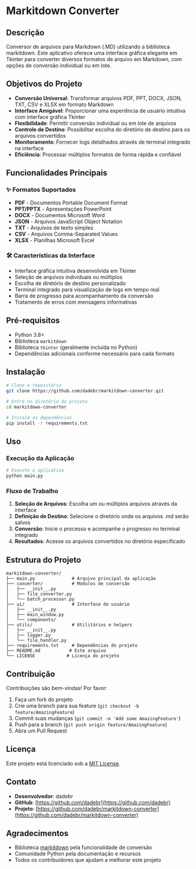 # Markitdown Converter

## Descrição

Conversor de arquivos para Markdown (.MD) utilizando a biblioteca markitdown. Este aplicativo oferece uma interface gráfica elegante em Tkinter para converter diversos formatos de arquivo em Markdown, com opções de conversão individual ou em lote.

## Objetivos do Projeto

- **Conversão Universal**: Transformar arquivos PDF, PPT, DOCX, JSON, TXT, CSV e XLSX em formato Markdown
- **Interface Amigável**: Proporcionar uma experiência de usuário intuitiva com interface gráfica Tkinter
- **Flexibilidade**: Permitir conversão individual ou em lote de arquivos
- **Controle de Destino**: Possibilitar escolha do diretório de destino para os arquivos convertidos
- **Monitoramento**: Fornecer logs detalhados através de terminal integrado na interface
- **Eficiência**: Processar múltiplos formatos de forma rápida e confiável

## Funcionalidades Principais

### ✨ Formatos Suportados
- **PDF** - Documentos Portable Document Format
- **PPT/PPTX** - Apresentações PowerPoint
- **DOCX** - Documentos Microsoft Word
- **JSON** - Arquivos JavaScript Object Notation
- **TXT** - Arquivos de texto simples
- **CSV** - Arquivos Comma-Separated Values
- **XLSX** - Planilhas Microsoft Excel

### 🛠️ Características da Interface
- Interface gráfica intuitiva desenvolvida em Tkinter
- Seleção de arquivos individuais ou múltiplos
- Escolha de diretório de destino personalizado
- Terminal integrado para visualização de logs em tempo real
- Barra de progresso para acompanhamento da conversão
- Tratamento de erros com mensagens informativas

## Pré-requisitos

- Python 3.8+
- Biblioteca `markitdown`
- Biblioteca `tkinter` (geralmente incluída no Python)
- Dependências adicionais conforme necessário para cada formato

## Instalação

```bash
# Clone o repositório
git clone https://github.com/dadebr/markitdown-converter.git

# Entre no diretório do projeto
cd markitdown-converter

# Instale as dependências
pip install -r requirements.txt
```

## Uso

### Execução da Aplicação

```bash
# Execute o aplicativo
python main.py
```

### Fluxo de Trabalho

1. **Seleção de Arquivos**: Escolha um ou múltiplos arquivos através da interface
2. **Definição de Destino**: Selecione o diretório onde os arquivos .md serão salvos
3. **Conversão**: Inicie o processo e acompanhe o progresso no terminal integrado
4. **Resultados**: Acesse os arquivos convertidos no diretório especificado

## Estrutura do Projeto

```
markitdown-converter/
├── main.py              # Arquivo principal da aplicação
├── converter/           # Módulos de conversão
│   ├── __init__.py
│   ├── file_converter.py
│   └── batch_processor.py
├── ui/                  # Interface do usuário
│   ├── __init__.py
│   ├── main_window.py
│   └── components/
├── utils/               # Utilitários e helpers
│   ├── __init__.py
│   ├── logger.py
│   └── file_handler.py
├── requirements.txt     # Dependências do projeto
├── README.md           # Este arquivo
└── LICENSE            # Licença do projeto
```

## Contribuição

Contribuições são bem-vindas! Por favor:

1. Faça um fork do projeto
2. Crie uma branch para sua feature (`git checkout -b feature/AmazingFeature`)
3. Commit suas mudanças (`git commit -m 'Add some AmazingFeature'`)
4. Push para a branch (`git push origin feature/AmazingFeature`)
5. Abra um Pull Request

## Licença

Este projeto está licenciado sob a [MIT License](LICENSE).

## Contato

- **Desenvolvedor**: dadebr
- **GitHub**: [https://github.com/dadebr](https://github.com/dadebr)
- **Projeto**: [https://github.com/dadebr/markitdown-converter](https://github.com/dadebr/markitdown-converter)

## Agradecimentos

- Biblioteca [markitdown](https://github.com/microsoft/markitdown) pela funcionalidade de conversão
- Comunidade Python pela documentação e recursos
- Todos os contribuidores que ajudam a melhorar este projeto
